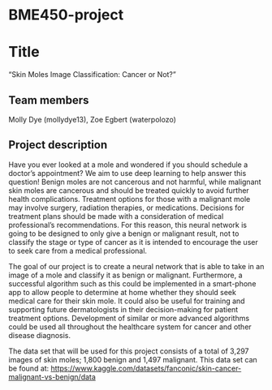 # BME450-project
# Title
“Skin Moles Image Classification: Cancer or Not?”
## Team members
Molly Dye (mollydye13), Zoe Egbert (waterpolozo)
## Project description
Have you ever looked at a mole and wondered if you should schedule a doctor’s appointment? We aim to use deep learning to help answer this question! Benign moles are not cancerous and not harmful, while malignant skin moles are cancerous and should be treated quickly to avoid further health complications. Treatment options for those with a malignant mole may involve surgery, radiation therapies, or medications. Decisions for treatment plans should be made with a consideration of medical professional’s recommendations. For this reason, this neural network is going to be designed to only give a benign or malignant result, not to classify the stage or type of cancer as it is intended to encourage the user to seek care from a medical professional.
  
The goal of our project is to create a neural network that is able to take in an image of a mole and classify it as benign or malignant. Furthermore, a successful algorithm such as this could be implemented in a smart-phone app to allow people to determine at home whether they should seek medical care for their skin mole. It could also be useful for training and supporting future dermatologists in their decision-making for patient treatment options. Development of similar or more advanced algorithms could be used all throughout the healthcare system for cancer and other disease diagnosis.
 
The data set that will be used for this project consists of a total of 3,297 images of skin moles; 1,800 benign and 1,497 malignant. This data set can be found at: https://www.kaggle.com/datasets/fanconic/skin-cancer-malignant-vs-benign/data 


